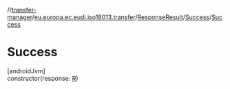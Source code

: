 //[transfer-manager](../../../../index.md)/[eu.europa.ec.eudi.iso18013.transfer](../../index.md)/[ResponseResult](../index.md)/[Success](index.md)/[Success](-success.md)

# Success

[androidJvm]\
constructor(response: [R](index.md))
